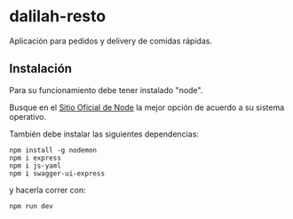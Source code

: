 # dalilah-resto
Aplicación para pedidos y delivery de comidas rápidas. 

## Instalación
Para su funcionamiento debe tener instalado "node". 

Busque en el [Sitio Oficial de Node](https://nodejs.org/es/download/) la mejor opción de acuerdo a su sistema operativo.

También debe instalar las siguientes dependencias:
~~~
npm install -g nodemon
npm i express
npm i js-yaml
npm i swagger-ui-express
~~~
y hacerla correr con: 
~~~
npm run dev
~~~